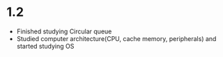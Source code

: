# 1.2
- Finished studying Circular queue
- Studied computer architecture(CPU, cache memory, peripherals) and started studying OS
